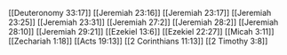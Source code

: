 [[Deuteronomy 33:17]]
[[Jeremiah 23:16]]
[[Jeremiah 23:17]]
[[Jeremiah 23:25]]
[[Jeremiah 23:31]]
[[Jeremiah 27:2]]
[[Jeremiah 28:2]]
[[Jeremiah 28:10]]
[[Jeremiah 29:21]]
[[Ezekiel 13:6]]
[[Ezekiel 22:27]]
[[Micah 3:11]]
[[Zechariah 1:18]]
[[Acts 19:13]]
[[2 Corinthians 11:13]]
[[2 Timothy 3:8]]
